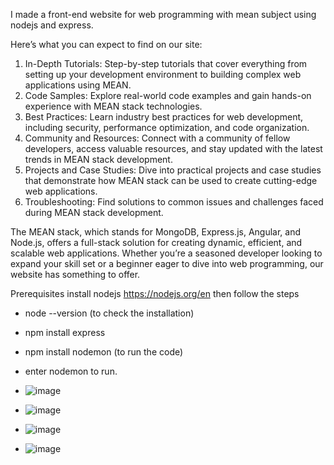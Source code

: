 I made a front-end website for web programming with mean subject using nodejs and express.

Here’s what you can expect to find on our site: 
1. In-Depth Tutorials: Step-by-step tutorials that cover everything from setting up your development environment to building complex web applications using MEAN. 
2. Code Samples: Explore real-world code examples and gain hands-on experience with MEAN stack technologies. 
3. Best Practices: Learn industry best practices for web development, including security, performance optimization, and code organization. 
4. Community and Resources: Connect with a community of fellow developers, access valuable resources, and stay updated with the latest trends in MEAN stack development. 
5. Projects and Case Studies: Dive into practical projects and case studies that demonstrate how MEAN stack can be used to create cutting-edge web applications. 
6. Troubleshooting: Find solutions to common issues and 
challenges faced during MEAN stack development.

The MEAN stack, which stands for MongoDB, Express.js, Angular, and Node.js, offers a full-stack solution for creating dynamic, efficient, and scalable web applications. 
Whether you’re a seasoned developer looking to expand your skill set or a beginner eager to dive into web programming, our website has something to offer.

Prerequisites
install nodejs https://nodejs.org/en
then follow the steps
- node --version (to check the installation)
- npm install express
- npm install nodemon (to run the code)
- enter nodemon to run.

- ![image](https://github.com/tanish0000/WPM-Website/assets/121498791/91f2a2e8-4801-41c3-90b4-04048f713bef)
- ![image](https://github.com/tanish0000/WPM-Website/assets/121498791/1c380c31-3337-4af1-be1a-79cb45158418)
- ![image](https://github.com/tanish0000/WPM-Website/assets/121498791/59bc7b18-5c8e-41eb-8856-d91c74521b37)
- ![image](https://github.com/tanish0000/WPM-Website/assets/121498791/05060096-a919-4827-9710-b3fd7186c511)



